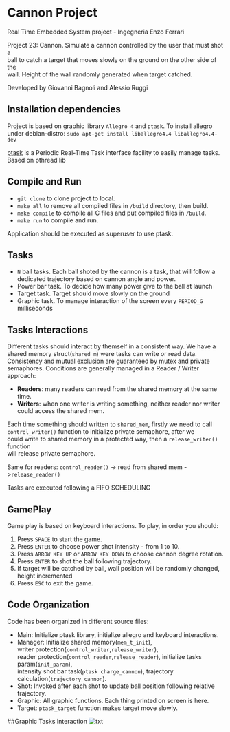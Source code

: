 # Cannon Project

Real Time Embedded System project - Ingegneria Enzo Ferrari

Project 23: Cannon. Simulate a cannon controlled by the user that must shot a   
ball to catch a target that moves slowly on the ground on the other side of the  
wall. Height of the wall randomly generated when target catched.

Developed by Giovanni Bagnoli and Alessio Ruggi

## Installation dependencies
Project is based on graphic library `Allegro 4` and `ptask`.
To install allegro under debian-distro: `sudo apt‐get install liballegro4.4 liballegro4.4‐dev`  

[ptask](https://github.com/glipari/ptask) is a Periodic Real-Time Task interface facility to easily manage tasks.
Based on pthread lib

## Compile and Run

- `git clone` to clone project to local.
- `make all` to remove all compiled files in `/build` directory, then build.
- `make compile` to compile all C files and put compiled files in  `/build`.
- `make run` to compile and run.

Application should be executed as superuser to use ptask.


## Tasks

- `N` ball tasks. Each ball shoted by the cannon is a task, that will follow a   
dedicated trajectory based on cannon angle and power.
- Power bar task. To decide how many power give to the ball at launch  
- Target task. Target should move slowly on the ground  
- Graphic task. To manage interaction of the screen every `PERIOD_G` milliseconds

## Tasks Interactions

Different tasks should interact by themself in a consistent way.
We have a shared memory struct(`shared_m`) were tasks can write or read data.
Consistency and mutual exclusion are guaranteed by mutex and private semaphores.
Conditions are generally managed in a Reader / Writer approach:
- **Readers**: many readers can read from the shared memory at the same time.
- **Writers**: when one writer is writing something, neither reader nor writer
could access the shared mem. 

Each time something should written to `shared_mem`, firstly we need to call  
`control_writer()` function to initialize private semaphore, after we  
could write to shared memory in a protected way, then a `release_writer()` function  
will release private semaphore.
 
Same for readers: `control_reader()` -> read from shared mem ->`release_reader()`

Tasks are executed following a FIFO SCHEDULING

## GamePlay

Game play is based on keyboard interactions. To play, in order you should:
1. Press `SPACE` to start the game.
2. Press `ENTER` to choose power shot intensity - from 1 to 10.
3. Press `ARROW KEY UP` or `ARROW KEY DOWN` to choose cannon degree rotation.
4. Press `ENTER` to shot the ball following trajectory.
5. If target will be catched by ball, wall position will be randomly changed,
 height incremented
6. Press `ESC` to exit the game.


## Code Organization

Code has been organized in different source files:
- Main: Initialize ptask library, initialize allegro and keyboard interactions.
- Manager: Initialize shared memory(`mem_t_init`),  
writer protection(`control_writer`,`release_writer`),   
reader protection(`control_reader`,`release_reader`), initialize tasks param(`init_param`),  
intensity shot bar task(`ptask charge_cannon`), trajectory calculation(`trajectory_cannon`).
- Shot: Invoked after each shot to update ball position following relative trajectory.
- Graphic: All graphic functions. Each thing printed on screen is here.
- Target: `ptask_target` function makes target move slowly.

##Graphic Tasks Interaction
![txt](https://github.com/Giovibg/Cannon-RTES/tree/master/img/Task_Scheme.png)





